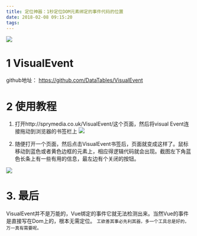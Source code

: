 ```yaml
---
title: 定位神器：1秒定位DOM元素绑定的事件代码的位置
date: 2018-02-08 09:15:20
tags:
---
```


![](http://p3alsaatj.bkt.clouddn.com/20180208091603_Jkrh7t_Screenshot.jpeg)

# 1 VisualEvent
github地址： https://github.com/DataTables/VisualEvent

# 2 使用教程
1. 打开http://sprymedia.co.uk/VisualEvent/这个页面，然后将visual Event连接拖动到浏览器的书签栏上
![](http://p3alsaatj.bkt.clouddn.com/20180208091616_EoSfZO_Screenshot.jpeg)

2. 随便打开一个页面，然后点击VisualEvent书签后，页面就变成这样了。鼠标移动到蓝色或者黄色边框的元素上，相应得逻辑代码就会出现。截图左下角蓝色长条上有一些有用的信息，最左边有个关闭的按钮。

![](http://p3alsaatj.bkt.clouddn.com/20180208091627_KXpGYc_Screenshot.jpeg)

# 3. 最后
VisualEvent并不是万能的，Vue绑定的事件它就无法检测出来。当然Vue的事件是直接写在Dom上的，根本无需定位。
`工欲善其事必先利其器，多一个工具总是好的，万一真有需要呢。`




  [1]: /img/bVUkzN
  [2]: /img/bVUkA1
  [3]: /img/bVUkBQ